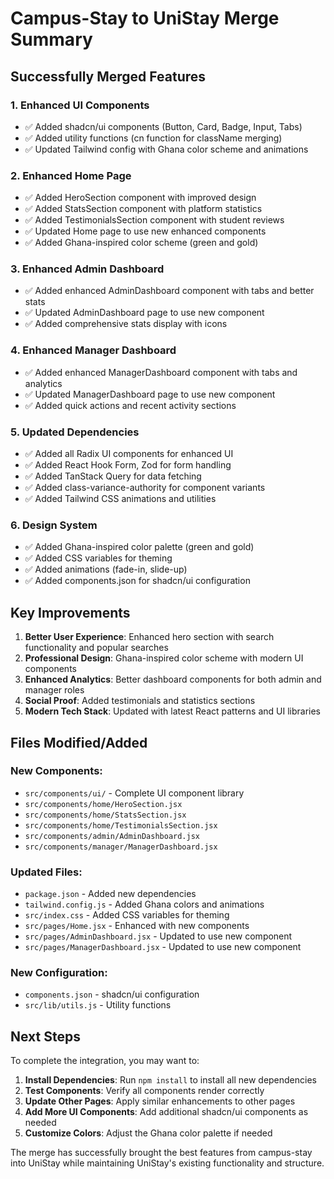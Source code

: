 # Campus-Stay to UniStay Merge Summary

## Successfully Merged Features

### 1. **Enhanced UI Components**
- ✅ Added shadcn/ui components (Button, Card, Badge, Input, Tabs)
- ✅ Added utility functions (cn function for className merging)
- ✅ Updated Tailwind config with Ghana color scheme and animations

### 2. **Enhanced Home Page**
- ✅ Added HeroSection component with improved design
- ✅ Added StatsSection component with platform statistics
- ✅ Added TestimonialsSection component with student reviews
- ✅ Updated Home page to use new enhanced components
- ✅ Added Ghana-inspired color scheme (green and gold)

### 3. **Enhanced Admin Dashboard**
- ✅ Added enhanced AdminDashboard component with tabs and better stats
- ✅ Updated AdminDashboard page to use new component
- ✅ Added comprehensive stats display with icons

### 4. **Enhanced Manager Dashboard**
- ✅ Added enhanced ManagerDashboard component with tabs and analytics
- ✅ Updated ManagerDashboard page to use new component
- ✅ Added quick actions and recent activity sections

### 5. **Updated Dependencies**
- ✅ Added all Radix UI components for enhanced UI
- ✅ Added React Hook Form, Zod for form handling
- ✅ Added TanStack Query for data fetching
- ✅ Added class-variance-authority for component variants
- ✅ Added Tailwind CSS animations and utilities

### 6. **Design System**
- ✅ Added Ghana-inspired color palette (green and gold)
- ✅ Added CSS variables for theming
- ✅ Added animations (fade-in, slide-up)
- ✅ Added components.json for shadcn/ui configuration

## Key Improvements

1. **Better User Experience**: Enhanced hero section with search functionality and popular searches
2. **Professional Design**: Ghana-inspired color scheme with modern UI components
3. **Enhanced Analytics**: Better dashboard components for both admin and manager roles
4. **Social Proof**: Added testimonials and statistics sections
5. **Modern Tech Stack**: Updated with latest React patterns and UI libraries

## Files Modified/Added

### New Components:
- `src/components/ui/` - Complete UI component library
- `src/components/home/HeroSection.jsx`
- `src/components/home/StatsSection.jsx`
- `src/components/home/TestimonialsSection.jsx`
- `src/components/admin/AdminDashboard.jsx`
- `src/components/manager/ManagerDashboard.jsx`

### Updated Files:
- `package.json` - Added new dependencies
- `tailwind.config.js` - Added Ghana colors and animations
- `src/index.css` - Added CSS variables for theming
- `src/pages/Home.jsx` - Enhanced with new components
- `src/pages/AdminDashboard.jsx` - Updated to use new component
- `src/pages/ManagerDashboard.jsx` - Updated to use new component

### New Configuration:
- `components.json` - shadcn/ui configuration
- `src/lib/utils.js` - Utility functions

## Next Steps

To complete the integration, you may want to:

1. **Install Dependencies**: Run `npm install` to install all new dependencies
2. **Test Components**: Verify all components render correctly
3. **Update Other Pages**: Apply similar enhancements to other pages
4. **Add More UI Components**: Add additional shadcn/ui components as needed
5. **Customize Colors**: Adjust the Ghana color palette if needed

The merge has successfully brought the best features from campus-stay into UniStay while maintaining UniStay's existing functionality and structure.